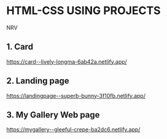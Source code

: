 # HTML-CSS USING PROJECTS
NRV

## 1. Card
https://card--lively-longma-6ab42a.netlify.app/

## 2. Landing page
https://landingpage--superb-bunny-3f10fb.netlify.app/

## 3. My Gallery Web page
https://mygallery--gleeful-crepe-ba2dc6.netlify.app/
